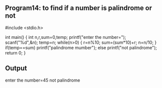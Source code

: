 ## Program14: to find if a number is palindrome or not 
#include <stdio.h>

int main()
{
    int n,r,sum=0,temp;
    printf("enter the number=");
    scanf("%d",&n);
    temp=n;
    while(n>0)
    {
        r=n%10;
        sum=(sum*10)+r;
        n=n/10;
    }
    if(temp==sum)
    printf("palindrome mumber");
    else
    printf("not palindrome");
    return 0;
}
## Output

enter the number=45
not palindrome
